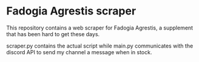 # Fadogia Agrestis scraper

This repository contains a web scraper for Fadogia Agrestis, a supplement that has been hard to get these days. 

scraper.py contains the actual script while main.py communicates with the discord API to send my channel a message when in stock. 